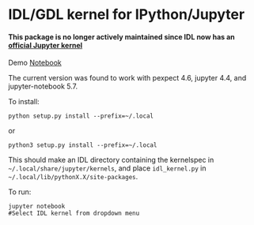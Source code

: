 # IDL/GDL kernel for IPython/Jupyter

#### This package is no longer actively maintained since IDL now has an [official Jupyter kernel](https://www.harrisgeospatial.com/docs/IDL_Kernel.html)

Demo [Notebook](demo.ipynb)

The current version was found to work with pexpect 4.6, jupyter 4.4, and jupyter-notebook 5.7. 

To install:
```
python setup.py install --prefix=~/.local
```
or
```
python3 setup.py install --prefix=~/.local
```

This should make an IDL directory containing the kernelspec in `~/.local/share/jupyter/kernels`, and place `idl_kernel.py` in `~/.local/lib/pythonX.X/site-packages`.

To run:
```
jupyter notebook 
#Select IDL kernel from dropdown menu
```
